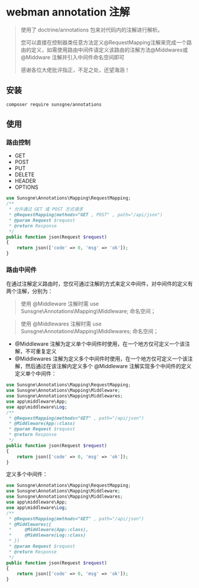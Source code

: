 # webman  annotation 注解


> 使用了 doctrine/annotations 包来对代码内的注解进行解析。
> 
> 您可以直接在控制器类任意方法定义@RequestMapping注解来完成一个路由的定义，如需使用路由中间件请定义该路由的注解方法@Middwares或@Middware
> 注解并引入中间件命名空间即可
> 
> 感谢各位大佬批评指正，不足之处，还望海涵！

## 安装

```shell
composer require sunsgne/annotations
```
## 使用
### 路由控制
- GET
- POST
- PUT
- DELETE
- HEADER
- OPTIONS
~~~php
use Sunsgne\Annotations\Mapping\RequestMapping;
/**
 * 允许通过 GET 或 POST 方式请求
 * @RequestMapping(methods="GET , POST" , path="/api/json")
 * @param Request $request
 * @return Response
 */
public function json(Request $request)
{
    return json(['code' => 0, 'msg' => 'ok']);
}
~~~
### 路由中间件
在通过注解定义路由时，您仅可通过注解的方式来定义中间件，对中间件的定义有两个注解，分别为：
> 使用 @Middleware 注解时需 use  Sunsgne\Annotations\Mapping\Middleware; 命名空间；

> 使用 @Middlewares 注解时需 use  Sunsgne\Annotations\Mapping\Middlewares; 命名空间；
 - @Middleware 注解为定义单个中间件时使用，在一个地方仅可定义一个该注解，不可重复定义
 - @Middlewares 注解为定义多个中间件时使用，在一个地方仅可定义一个该注解，然后通过在该注解内定义多个 @Middleware 注解实现多个中间件的定义
   定义单个中间件：
~~~php
use Sunsgne\Annotations\Mapping\RequestMapping;
use Sunsgne\Annotations\Mapping\Middleware;
use Sunsgne\Annotations\Mapping\Middlewares;
use app\middleware\App;
use app\middleware\Log;
/**
 * @RequestMapping(methods="GET" , path="/api/json")
 * @Middleware(App::class)
 * @param Request $request
 * @return Response
 */
public function json(Request $request)
{
    return json(['code' => 0, 'msg' => 'ok']);
}
~~~

定义多个中间件：
~~~php
use Sunsgne\Annotations\Mapping\RequestMapping;
use Sunsgne\Annotations\Mapping\Middleware;
use Sunsgne\Annotations\Mapping\Middlewares;
use app\middleware\App;
use app\middleware\Log;
/**
 * @RequestMapping(methods="GET" , path="/api/json")
 * @Middlewares({
 *     @Middleware(App::class),
 *     @Middleware(Log::class)
 * })
 * @param Request $request
 * @return Response
 */
public function json(Request $request)
{
    return json(['code' => 0, 'msg' => 'ok']);
}
~~~